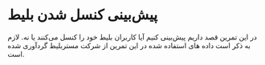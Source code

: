 # پیش‌بینی کنسل شدن بلیط
در این تمرین قصد داریم پیش‌بینی کنیم آیا کاربران بلیط خود را کنسل می‌کنند یا نه. لازم به ذکر است داده های استفاده شده در این تمرین از شرکت مستربلیط گردآوری شده است.
